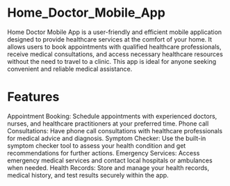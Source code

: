 # Home_Doctor_Mobile_App

Home Doctor Mobile App is a user-friendly and efficient mobile application designed to provide healthcare services at the comfort of your home.
It allows users to book appointments with qualified healthcare professionals, receive medical consultations, and access necessary healthcare resources without the need to travel to a clinic.
This app is ideal for anyone seeking convenient and reliable medical assistance.

# Features

Appointment Booking: Schedule appointments with experienced doctors, nurses, and healthcare practitioners at your preferred time.
Phone call Consultations: Have phone call consultations with healthcare professionals for medical advice and diagnosis.
Symptom Checker: Use the built-in symptom checker tool to assess your health condition and get recommendations for further actions.
Emergency Services: Access emergency medical services and contact local hospitals or ambulances when needed.
Health Records: Store and manage your health records, medical history, and test results securely within the app.
